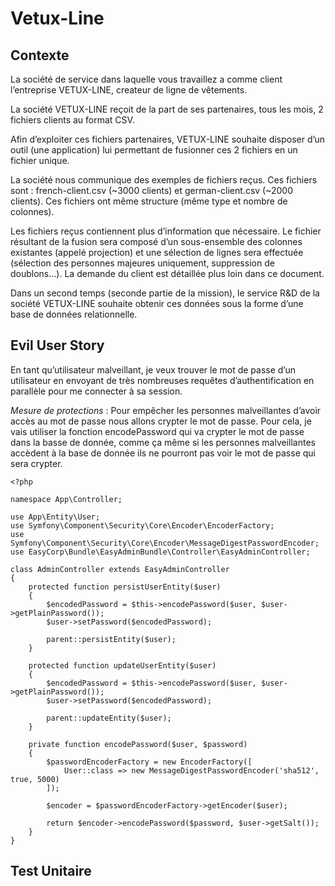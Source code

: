 # Vetux-Line

## Contexte

La société de service dans laquelle vous travaillez a comme client l’entreprise VETUX-LINE, createur de ligne de vêtements.

La société VETUX-LINE reçoit de la part de ses partenaires, tous les mois, 2 fichiers clients au format CSV.

Afin d’exploiter ces fichiers partenaires, VETUX-LINE souhaite disposer d’un outil (une application) lui permettant de fusionner ces 2 fichiers en un fichier unique.

La société nous communique des exemples de fichiers reçus. Ces fichiers sont : french-client.csv (~3000 clients) et german-client.csv (~2000 clients). Ces fichiers ont même structure (même type et nombre de colonnes).

Les fichiers reçus contiennent plus d’information que nécessaire. Le fichier résultant de la fusion sera composé d’un sous-ensemble des colonnes existantes (appelé projection) et une sélection de lignes sera effectuée (sélection des personnes majeures uniquement, suppression de doublons…). La demande du client est détaillée plus loin dans ce document.

Dans un second temps (seconde partie de la mission), le service R&D de la société VETUX-LINE souhaite obtenir ces données sous la forme d’une base de données relationnelle.

## Evil User Story

En tant qu’utilisateur malveillant, je veux trouver le mot de passe d’un utilisateur en envoyant de très nombreuses requêtes d’authentification en parallèle pour me connecter à sa session. 

_Mesure de protections_ : Pour empêcher les personnes malveillantes d’avoir accès au mot de passe nous allons crypter le mot de passe. Pour cela, je vais utiliser la fonction encodePassword qui va crypter le mot de passe dans la basse de donnée, comme ça même si les personnes malveillantes accèdent à la base de donnée ils ne pourront pas voir le mot de passe qui sera crypter.

```
<?php

namespace App\Controller;

use App\Entity\User;
use Symfony\Component\Security\Core\Encoder\EncoderFactory;
use Symfony\Component\Security\Core\Encoder\MessageDigestPasswordEncoder;
use EasyCorp\Bundle\EasyAdminBundle\Controller\EasyAdminController;

class AdminController extends EasyAdminController
{
    protected function persistUserEntity($user)
    {
        $encodedPassword = $this->encodePassword($user, $user->getPlainPassword());
        $user->setPassword($encodedPassword);

        parent::persistEntity($user);
    }

    protected function updateUserEntity($user)
    {
        $encodedPassword = $this->encodePassword($user, $user->getPlainPassword());
        $user->setPassword($encodedPassword);

        parent::updateEntity($user);
    }

    private function encodePassword($user, $password)
    {
        $passwordEncoderFactory = new EncoderFactory([
            User::class => new MessageDigestPasswordEncoder('sha512', true, 5000)
        ]);

        $encoder = $passwordEncoderFactory->getEncoder($user);

        return $encoder->encodePassword($password, $user->getSalt());
    }
}

```
## Test Unitaire
